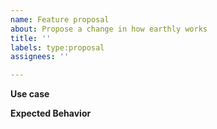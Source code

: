 ```yaml
---
name: Feature proposal
about: Propose a change in how earthly works
title: ''
labels: type:proposal
assignees: ''

---
```


**Use case**
<!-- Please describe the reason that you need or want this change -->

**Expected Behavior**
<!-- Please describe how you expect the change to work. Ideally, follow the style of reproduction steps - the steps that you expect to take, followed by the expected outcome.

Example: if the proposal is to "allow user defined commands to return values", the steps may be:

1. Given the following Earthfile:
```
VERSION 0.7

FOO:
    COMMAND
    RETURN "bar"

foo:
    ARG foo = DO +FOO
    RUN echo $foo
```
2. Run `earthly +foo`.
3. Confirm that the output echoes "bar".
-->
